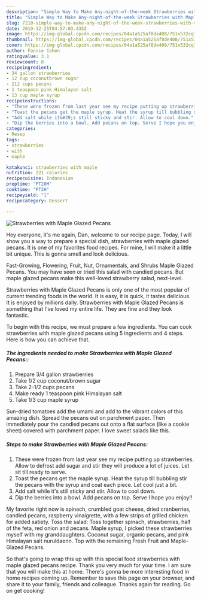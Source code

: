 ```yaml
---
description: "Simple Way to Make Any-night-of-the-week Strawberries with Maple Glazed Pecans"
title: "Simple Way to Make Any-night-of-the-week Strawberries with Maple Glazed Pecans"
slug: 7210-simple-way-to-make-any-night-of-the-week-strawberries-with-maple-glazed-pecans
date: 2019-12-25T04:57:03.435Z
image: https://img-global.cpcdn.com/recipes/04a1a525af8de408/751x532cq70/strawberries-with-maple-glazed-pecans-recipe-main-photo.jpg
thumbnail: https://img-global.cpcdn.com/recipes/04a1a525af8de408/751x532cq70/strawberries-with-maple-glazed-pecans-recipe-main-photo.jpg
cover: https://img-global.cpcdn.com/recipes/04a1a525af8de408/751x532cq70/strawberries-with-maple-glazed-pecans-recipe-main-photo.jpg
author: Fannie Cohen
ratingvalue: 3.1
reviewcount: 8
recipeingredient:
- 34 gallon strawberries
- 12 cup coconutbrown sugar
- 212 cups pecans
- 1 teaspoon pink Himalayan salt
- 13 cup maple syrup
recipeinstructions:
- "These were frozen from last year see my recipe putting up strawberries. Allow to defrost add sugar and stir they will produce a lot of juices. Let sit till ready to serve."
- "Toast the pecans get the maple syrup. Heat the syrup till bubbling stir the pecans with the syrup and coat each piece. Let cool just a bit."
- "Add salt while it&#39;s still sticky and stir. Allow to cool down."
- "Dip the berries into a bowl. Add pecans on top. Serve I hope you enjoy!!"
categories:
- Resep
tags:
- strawberries
- with
- maple

katakunci: strawberries with maple
nutrition: 221 calories
recipecuisine: Indonesian
preptime: "PT20M"
cooktime: "PT2H"
recipeyield: "1"
recipecategory: Dessert

---
```



![Strawberries with Maple Glazed Pecans](https://img-global.cpcdn.com/recipes/04a1a525af8de408/751x532cq70/strawberries-with-maple-glazed-pecans-recipe-main-photo.jpg)

Hey everyone, it's me again, Dan, welcome to our recipe page. Today, I will show you a way to prepare a special dish, strawberries with maple glazed pecans. It is one of my favorites food recipes. For mine, I will make it a little bit unique. This is gonna smell and look delicious.

Fast-Growing, Flowering, Fruit, Nut, Ornamentals, and Shrubs Maple Glazed Pecans. You may have seen or tried this salad with candied pecans. But maple glazed pecans make this well-loved strawberry salad, next-level.

Strawberries with Maple Glazed Pecans is only one of the most popular of current trending foods in the world. It is easy, it is quick, it tastes delicious. It is enjoyed by millions daily. Strawberries with Maple Glazed Pecans is something that I've loved my entire life. They are fine and they look fantastic.


To begin with this recipe, we must prepare a few ingredients. You can cook strawberries with maple glazed pecans using 5 ingredients and 4 steps. Here is how you can achieve that.

##### The ingredients needed to make Strawberries with Maple Glazed Pecans::

1. Prepare 3/4 gallon strawberries
1. Take 1/2 cup coconut/brown sugar
1. Take 2-1/2 cups pecans
1. Make ready 1 teaspoon pink Himalayan salt
1. Take 1/3 cup maple syrup


Sun-dried tomatoes add the umami and add to the vibrant colors of this amazing dish. Spread the pecans out on parchment paper. Then immediately pour the candied pecans out onto a flat surface (like a cookie sheet) covered with parchment paper. I love sweet salads like this. 

##### Steps to make Strawberries with Maple Glazed Pecans:

1. These were frozen from last year see my recipe putting up strawberries. Allow to defrost add sugar and stir they will produce a lot of juices. Let sit till ready to serve.
1. Toast the pecans get the maple syrup. Heat the syrup till bubbling stir the pecans with the syrup and coat each piece. Let cool just a bit.
1. Add salt while it&#39;s still sticky and stir. Allow to cool down.
1. Dip the berries into a bowl. Add pecans on top. Serve I hope you enjoy!!


My favorite right now is spinach, crumbled goat cheese, dried cranberries, candied pecans, raspberry vinaigrette, with a few strips of grilled chicken for added satiety. Toss the salad: Toss together spinach, strawberries, half of the feta, red onion and pecans. Maple syrup, I picked these strawberries myself with my granddaughters. Coconut sugar, organic pecans, and pink Himalayan salt nuruldaenn. Top with the remaining Fresh Fruit and Maple-Glazed Pecans. 

So that's going to wrap this up with this special food strawberries with maple glazed pecans recipe. Thank you very much for your time. I am sure that you will make this at home. There's gonna be more interesting food in home recipes coming up. Remember to save this page on your browser, and share it to your family, friends and colleague. Thanks again for reading. Go on get cooking!

